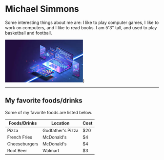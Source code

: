 # Michael Simmons

Some interesting things about me are: I like to play computer games, I like to work on computers, and I like to read books. I am 5'3" tall, and used to play basketball and football.

![Computer Science is amazing!](/computerScience.jpg "Computer Science!"))

___

## My favorite foods/drinks

Some of my favorite foods are listed below.

| Foods/Drinks | Location | Cost |
| --- | --- | --- |
| Pizza | Godfather's Pizza | $20 |
| French Fries | McDonald's | $4 |
| Cheeseburgers | McDonald's | $4 |
| Root Beer | Walmart | $3 |

